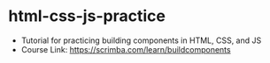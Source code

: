 # html-css-js-practice
- Tutorial for practicing building components in HTML, CSS, and JS
- Course Link: https://scrimba.com/learn/buildcomponents
